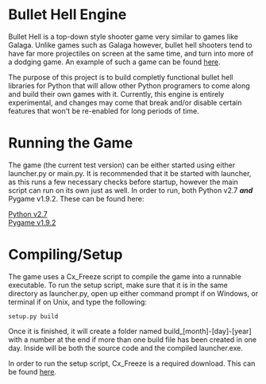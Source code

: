 Bullet Hell Engine
==================

Bullet Hell is a top-down style shooter game very similar to games like Galaga. Unlike games such as Galaga however, bullet hell shooters tend to have far more projectiles on screen at the same time, and turn into more of a dodging game. An example of such a game can be found [here](http://www.youtube.com/watch?v=w0vF-ixYAjY).

The purpose of this project is to build completly functional bullet hell libraries for Python that will allow other Python programers to come along and build their own games with it. Currently, this engine is entirely experimental, and changes may come that break and/or disable certain features that won't be re-enabled for long periods of time.

Running the Game
================

The game (the current test version) can be either started using either launcher.py or main.py. It is recommended that it be started with launcher, as this runs a few necessary checks before startup, however the main script can run on its own just as well. In order to run, both Python v2.7 ___and___ Pygame v1.9.2. These can be found here:

[Python v2.7](https://www.python.org/download/releases/2.7/)<br>
[Pygame v1.9.2](http://www.pygame.org/download.shtml)

Compiling/Setup
===============

The game uses a Cx_Freeze script to compile the game into a runnable executable. To run the setup script, make sure that it is in the same directory as launcher.py, open up either command prompt if on Windows, or terminal if on Unix, and type the following:

`setup.py build`

Once it is finished, it will create a folder named build_[month]-[day]-[year] with a number at the end if more than one build file has been created in one day. Inside will be both the source code and the compiled launcher.exe.

In order to run the setup script, Cx_Freeze is a required download. This can be found [here](http://sourceforge.net/projects/cx-freeze/files/).
